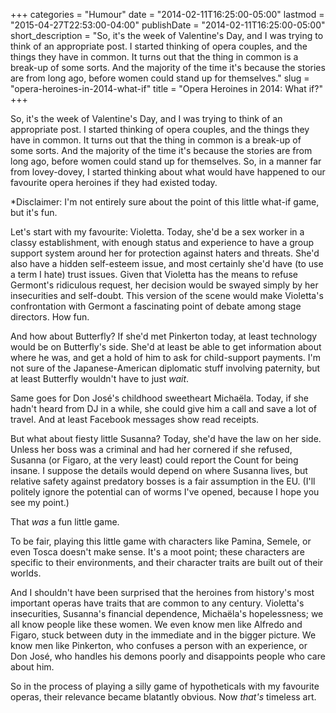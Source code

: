 +++
categories = "Humour"
date = "2014-02-11T16:25:00-05:00"
lastmod = "2015-04-27T22:53:00-04:00"
publishDate = "2014-02-11T16:25:00-05:00"
short_description = "So, it's the week of Valentine's Day, and I was trying to think of an appropriate post. I started thinking of opera couples, and the things they have in common. It turns out that the thing in common is a break-up of some sorts. And the majority of the time it's because the stories are from long ago, before women could stand up for themselves."
slug = "opera-heroines-in-2014-what-if"
title = "Opera Heroines in 2014: What if?"
+++

So, it's the week of Valentine's Day, and I was trying to think of an appropriate post. I started thinking of opera couples, and the things they have in common. It turns out that the thing in common is a break-up of some sorts. And the majority of the time it's because the stories are from long ago, before women could stand up for themselves. So, in a manner far from lovey-dovey, I started thinking about what would have happened to our favourite opera heroines if they had existed today.

*Disclaimer: I'm not entirely sure about the point of this little what-if game, but it's fun.

Let's start with my favourite: Violetta. Today, she'd be a sex worker in a classy establishment, with enough status and experience to have a group support system around her for protection against haters and threats. She'd also have a hidden self-esteem issue, and most certainly she'd have (to use a term I hate) trust issues. Given that Violetta has the means to refuse Germont's ridiculous request, her decision would be swayed simply by her insecurities and self-doubt. This version of the scene would make Violetta's confrontation with Germont a fascinating point of debate among stage directors. How fun.

And how about Butterfly? If she'd met Pinkerton today, at least technology would be on Butterfly's side. She'd at least be able to get information about where he was, and get a hold of him to ask for child-support payments. I'm not sure of the Japanese-American diplomatic stuff involving paternity, but at least Butterfly wouldn't have to just _wait_.

Same goes for Don José's childhood sweetheart Michaëla. Today, if she hadn't heard from DJ in a while, she could give him a call and save a lot of travel. And at least Facebook messages show read receipts.

But what about fiesty little Susanna? Today, she'd have the law on her side. Unless her boss was a criminal and had her cornered if she refused, Susanna (or Figaro, at the very least) could report the Count for being insane. I suppose the details would depend on where Susanna lives, but relative safety against predatory bosses is a fair assumption in the EU. (I'll politely ignore the potential can of worms I've opened, because I hope you see my point.)

That _was_ a fun little game.

To be fair, playing this little game with characters like Pamina, Semele, or even Tosca doesn't make sense. It's a moot point; these characters are specific to their environments, and their character traits are built out of their worlds.

And I shouldn't have been surprised that the heroines from history's most important operas have traits that are common to any century. Violetta's insecurities, Susanna's financial dependence, Michaëla's hopelessness; we all know people like these women. We even know men like Alfredo and Figaro, stuck between duty in the immediate and in the bigger picture. We know men like Pinkerton, who confuses a person with an experience, or Don José, who handles his demons poorly and disappoints people who care about him.

So in the process of playing a silly game of hypotheticals with my favourite operas, their relevance became blatantly obvious. Now _that's_ timeless art.
